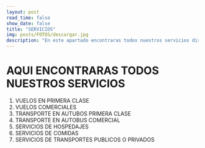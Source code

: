 ```yaml
---
layout: post
read_time: false
show_date: false
title: "SERVICIOS"
img: posts/FOTOS/descargar.jpg
description: "En este apartado encontraras todos nuestros servicios disponibles"
---
```

# AQUI ENCONTRARAS TODOS NUESTROS SERVICIOS

1. VUELOS EN PRIMERA CLASE
2. VUELOS COMERCIALES
3. TRANSPORTE EN AUTUBOS PRIMERA CLASE
4. TRANSPORTE EN AUTOBUS COMERCIAL
5. SERVICIOS DE HOSPEDAJES
6. SERVICIOS DE COMIDAS
7. SERVICIOS DE TRANSPORTES PUBLICOS O PRIVADOS 
